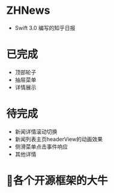 # ZHNews
* Swift 3.0 编写的知乎日报

# 已完成
* 顶部轮子
* 抽屉菜单
* 详情展示

# 待完成
* 新闻详情滚动切换
* 新闻列表主页headerView的动画效果
* 侧滑菜单点击事件响应
* 其他详情

# 🙏各个开源框架的大牛
